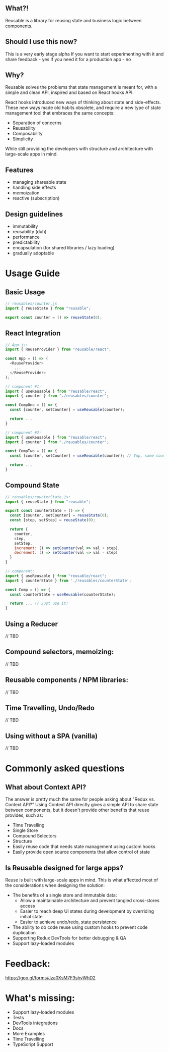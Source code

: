 ## What?!

Reusable is a library for reusing state and business logic between components.

## Should I use this now?

This is a very early stage alpha
If you want to start experimenting with it and share feedback - yes
If you need it for a production app - no

## Why?

Reusable solves the problems that state management is meant for, with a simple and clean API, inspired and based on React hooks API.

React hooks introduced new ways of thinking about state and side-effects.
These new ways made old habits obsolete, and require a new type of state management tool that embraces the same concepts:

- Separation of concerns
- Reusability
- Composability
- Simplicity

While still providing the developers with structure and architecture with large-scale apps in mind.

## Features

- managing shareable state
- handling side effects
- memoization
- reactive (subscription)

## Design guidelines
- immutability
- reusability (duh)
- performance
- predictability
- encapsulation (for shared libraries / lazy loading)
- gradually adoptable

# Usage Guide

## Basic Usage
```javascript
// reusables/counter.js
import { reuseState } from "reusable";

export const counter = () => reuseState(0);
```

## React Integration
```javascript
// App.js:
import { ReuseProvider } from "reusable/react";

const App = () => (
  <ReuseProvider>
    ...
  </ReuseProvider>
);

// component #1:
import { useReusable } from "reusable/react";
import { counter } from "./reusables/counter";

const CompOne = () => {
  const [counter, setCounter] = useReusable(counter);

  return ...
}

// component #2:
import { useReusable } from "reusable/react";
import { counter } from "./reusables/counter";

const CompTwo = () => {
  const [counter, setCounter] = useReusable(counter); // Yup, same counter

  return ...
}
```
## Compound State

```javascript
// reusables/counterState.js:
import { reuseState } from "reusable";

export const counterState = () => {
  const [counter, setCounter] = reuseState(0);
  const [step, setStep] = reuseState(0);

  return {
    counter,
    step,
    setStep,
    increment: () => setCounter(val => val + step),
    decrement: () => setCounter(val => val - step)
  }
}

// component:
import { useReusable } from "reusable/react";
import { counterState } from './reusables/counterState';

const Comp = () => {
  const counterState = useReusable(counterState);

  return ... // Just use it!
}
```

## Using a Reducer
// TBD

## Compound selectors, memoizing:
// TBD

## Reusable components / NPM libraries:
// TBD

## Time Travelling, Undo/Redo
// TBD

## Using without a SPA (vanilla)
// TBD

# Commonly asked questions

## What about Context API?

The answer is pretty much the same for people asking about "Redux vs. Context API?"
Using Context API directly gives a simple API to share state between components, but it doesn't provide other benefits that reuse provides, such as:

- Time Travelling
- Single Store
- Compound Selectors
- Structure
- Easily reuse code that needs state management using custom hooks
- Easily provide open source components that allow control of state

## Is Reusable designed for large apps?

Reuse is built with large-scale apps in mind.
This is what affected most of the considerations when designing the solution:

- The benefits of a single store and immutable data:
  - Allow a maintainable architecture and prevent tangled cross-stores access
  - Easier to reach deep UI states during development by overriding initial state
  - Easier to achieve undo/redo, state persistence
- The ability to do code reuse using custom hooks to prevent code duplication
- Supporting Redux DevTools for better debugging & QA
- Support lazy-loaded modules

# Feedback:

https://goo.gl/forms/Jza0XsM7F3shvWhD2

# What's missing:

- Support lazy-loaded modules
- Tests
- DevTools integrations
- Docs
- More Examples
- Time Travelling
- TypeScript Support
